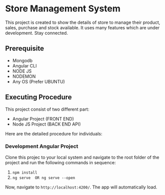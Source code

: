 # Store Management System

This project is created to show the details of store to manage their product, sales, purchase and stock available. It uses many features which are under development. Stay connected.

## Prerequisite
- Mongodb
- Angular CLI
- NODE JS
- NODEMON
- Any OS (Prefer UBUNTU)

## Executing Procedure
This project consist of two different part:
- Angular Project (FRONT END)
- Node JS Project (BACK END API)

Here are the detailed procedure for individuals:
### Development Angular Project
Clone this projec to your local system and navigate to the root folder of the project and run the following commands in sequence:
1. `npm install`
2. `ng serve  OR ng serve --open`

Now, navigate to `http://localhost:4200/`. The app will automatically load.